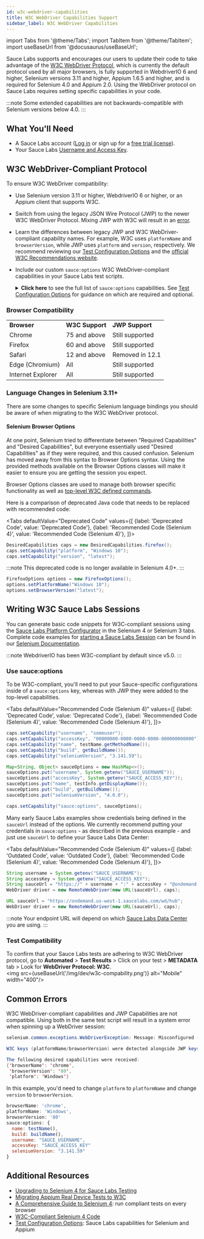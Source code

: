 ```yaml
---
id: w3c-webdriver-capabilities
title: W3C WebDriver Capabilities Support
sidebar_label: W3C WebDriver Capabilities
---
```


import Tabs from '@theme/Tabs';
import TabItem from '@theme/TabItem';
import useBaseUrl from '@docusaurus/useBaseUrl';

Sauce Labs supports and encourages our users to update their code to take advantage of the [W3C WebDriver Protocol](/dev/glossary/#w3c-webdriver-protocol), which is currently the default protocol used by all major browsers, is fully supported in WebdriverIO 6 and higher, Selenium versions 3.11 and higher, Appium 1.6.5 and higher, and is required for Selenium 4.0 and Appium 2.0. Using the WebDriver protocol on Sauce Labs requires setting specific capabilities in your code.

:::note
Some extended capabilities are not backwards-compatible with Selenium versions below 4.0.
:::


## What You'll Need

* A Sauce Labs account ([Log in](https://accounts.saucelabs.com/am/XUI/#login/) or sign up for a [free trial license](https://saucelabs.com/sign-up)).
* Your Sauce Labs [Username and Access Key](https://app.saucelabs.com/user-settings).


## W3C WebDriver-Compliant Protocol

To ensure W3C WebDriver compatibility:

* Use Selenium version 3.11 or higher, WebdriverIO 6 or higher, or an Appium client that supports W3C.
* Switch from using the legacy JSON Wire Protocol (JWP) to the newer W3C WebDriver Protocol.
Mixing JWP with W3C will result in an [error](/dev/w3c-webdriver-capabilities/#common-errors).
* Learn the differences between legacy JWP and W3C WebDriver-compliant capability names.
For example, W3C uses `platformName` and `browserVersion`, while JWP uses `platform` and `version`, respectively.
We recommend reviewing our [Test Configuration Options](/dev/test-configuration-options)
and the [official W3C Recommendations website](https://www.w3.org/TR/webdriver1/#capabilities).
* Include our custom `sauce:options` W3C WebDriver-compliant capabilities in your Sauce Labs test scripts.
  <details>
  <summary><strong>Click here</strong> to see the full list of <code>sauce:options</code> capabilities.
  See <a href="/dev/test-configuration-options">Test Configuration Options</a> for guidance on which are required and optional.
  </summary>

  * `accessKey`
  * `appiumVersion`
  * `avoidProxy`
  * `build`
  * `captureHtml`
  * `chromedriverVersion`
  * `commandTimeout`
  * `crmuxdriverVersion`
  * `customData`
  * `disablePopupHandler`
  * `extendedDebugging`
  * `firefoxAdapterVersion`
  * `firefoxProfileUrl`
  * `idleTimeout`
  * `iedriverVersion`
  * `maxDuration`
  * `name`
  * `parentTunnel`
  * `passed`
  * `prerun`
  * `preventRequeue`
  * `priority`
  * `proxyHost`
  * `public`
  * `recordLogs`
  * `recordScreenshots`
  * `recordVideo`
  * `restrictedPublicInfo`
  * `screenResolution`
  * `seleniumVersion`
  * `source`
  * `tags`
  * `timeZone`
  * `tunnelIdentifier`
  * `username`
  * `videoUploadOnPass`

  </details>

### Browser Compatibility

<table>
  <tr>
   <td><strong>Browser</strong>
   </td>
   <td><strong>W3C Support</strong>
   </td>
   <td><strong>JWP Support</strong>
   </td>
  </tr>
  <tr>
   <td>Chrome
   </td>
   <td>75 and above
   </td>
   <td>Still supported
   </td>
  </tr>
  <tr>
   <td>Firefox
   </td>
   <td>60 and above
   </td>
   <td>Still supported
   </td>
  </tr>
  <tr>
   <td>Safari
   </td>
   <td>12 and above
   </td>
   <td>Removed in 12.1
   </td>
  </tr>
  <tr>
   <td>Edge (Chromium)
   </td>
   <td>All
   </td>
   <td>Still supported
   </td>
  </tr>
  <tr>
   <td>Internet Explorer
   </td>
   <td>All
   </td>
   <td>Still supported
   </td>
  </tr>
</table>

### Language Changes in Selenium 3.11+

There are some changes to specific Selenium language bindings you should be aware of when migrating to the W3C WebDriver protocol.

#### Selenium Browser Options

At one point, Selenium tried to differentiate between "Required Capabilities" and "Desired Capabilities", but everyone essentially used "Desired Capabilities" as if they were required, and this caused confusion. Selenium has moved away from this syntax to Browser Options syntax. Using the provided methods available on the Browser Options classes will make it easier to ensure you are getting the session you expect.

Browser Options classes are used to manage both browser specific functionality as well as
[top-level W3C defined commands](https://w3c.github.io/webdriver/#capabilities).

Here is a comparison of deprecated Java code that needs to be replaced with recommended code:

<Tabs
  defaultValue="Deprecated Code"
  values={[
    {label: 'Deprecated Code', value: 'Deprecated Code'},
    {label: 'Recommended Code (Selenium 4)', value: 'Recommended Code (Selenium 4)'},
  ]}>

<TabItem value="Deprecated Code">

```java
DesiredCapabilities caps = new DesiredCapabilities.firefox();
caps.setCapability("platform", "Windows 10");
caps.setCapability("version", "latest");
```

:::note
This deprecated code is no longer available in Selenium 4.0+.
:::

</TabItem>
<TabItem value="Recommended Code (Selenium 4)">

```java
FirefoxOptions options = new FirefoxOptions();
options.setPlatformName("Windows 10");
options.setBrowserVersion("latest");
```

</TabItem>
</Tabs>


## Writing W3C Sauce Labs Sessions

You can generate basic code snippets for W3C-compliant sessions using the [Sauce Labs Platform Configurator](https://saucelabs.com/platform/platform-configurator#/) in the Selenium 4 or Selenium 3 tabs. Complete code examples for [starting a Sauce Labs Session](/web-apps/automated-testing/selenium/#define-capabilities) can be found in our [Selenium Documentation](/web-apps/automated-testing/selenium).

:::note
WebdriverIO has been W3C-compliant by default since v5.0.
:::

### Use sauce:options

To be W3C-compliant, you'll need to put your Sauce-specific configurations inside of a `sauce:options` key, whereas with JWP they were added to the top-level capabilities.

<Tabs
  defaultValue="Recommended Code (Selenium 4)"
  values={[
    {label: 'Deprecated Code', value: 'Deprecated Code'},
    {label: 'Recommended Code (Selenium 4)', value: 'Recommended Code (Selenium 4)'},
  ]}>

<TabItem value="Deprecated Code">

```java
caps.setCapability("username", "someuser");
caps.setCapability("accessKey", "00000000-0000-0000-0000-000000000000");
caps.setCapability("name", testName.getMethodName());
caps.setCapability("build", getBuildName());
caps.setCapability("seleniumVersion", "3.141.59");
```

</TabItem>
<TabItem value="Recommended Code (Selenium 4)">

```java
Map<String, Object> sauceOptions = new HashMap<>();
sauceOptions.put("username", System.getenv("SAUCE_USERNAME"));
sauceOptions.put("accessKey", System.getenv("SAUCE_ACCESS_KEY"));
sauceOptions.put("name", testInfo.getDisplayName());
sauceOptions.put("build", getBuildName());
sauceOptions.put("seleniumVersion", "4.0.0");

caps.setCapability("sauce:options", sauceOptions);
```

</TabItem>
</Tabs>

Many early Sauce Labs examples show credentials being defined in the `sauceUrl` instead of the options. We currently recommend putting your credentials in `sauce:options` - as described in the previous example - and just use `sauceUrl` to define your Sauce Labs Data Center:

<Tabs
  defaultValue="Recommended Code (Selenium 4)"
  values={[
    {label: 'Outdated Code', value: 'Outdated Code'},
    {label: 'Recommended Code (Selenium 4)', value: 'Recommended Code (Selenium 4)'},
  ]}>

<TabItem value="Outdated Code">

```java
String username = System.getenv("SAUCE_USERNAME");
String accessKey = System.getenv("SAUCE_ACCESS_KEY");
String sauceUrl = "https://" + username + ":" + accessKey + "@ondemand.saucelabs.com:443/wd/hub";
WebDriver driver = new RemoteWebDriver(new URL(sauceUrl), caps);
```

</TabItem>
<TabItem value="Recommended Code">

```java
URL sauceUrl = "https://ondemand.us-west-1.saucelabs.com/wd/hub";
WebDriver driver = new RemoteWebDriver(new URL(sauceUrl), caps);
```

:::note
Your endpoint URL will depend on which [Sauce Labs Data Center](/basics/data-center-endpoints) you are using.
:::

</TabItem>
</Tabs>


### Test Compatibility

To confirm that your Sauce Labs tests are adhering to W3C WebDriver protocol, go to **Automated** > **Test Results** > Click on your test > **METADATA** tab > Look for **WebDriver Protocol: W3C**.<br/><img src={useBaseUrl('/img/dev/w3c-compability.png')} alt="Mobile" width="400"/>


## Common Errors

W3C WebDriver-compliant capabilities and JWP Capabilities are not compatible. Using both in the same test script will result in a system error when spinning up a WebDriver session:

```java title="Mixed Capabilities Error"
selenium.common.exceptions.WebDriverException: Message: Misconfigured -- Mixed Capabilities Error.

W3C keys (platformName/browserVersion) were detected alongside JWP keys (platform/version). To fix this, replace all JWP keys with W3C keys.

The following desired capabilities were received:
{'browserName': 'chrome',
 'browserVersion': '80',
 'platform': 'Windows'}
```

In this example, you'd need to change `platform` to `platformName` and change `version` to `browserVersion`.

```js
browserName: 'chrome',
platformName: 'Windows',
browserVersion: '80'
sauce:options: {
  name: testName(),
  build: buildName(),
  username: "SAUCE_USERNAME",
  accessKey: "SAUCE_ACCESS_KEY"
  seleniumVersion: "3.141.59"
}
```

## Additional Resources

* [Upgrading to Selenium 4 for Sauce Labs Testing](/web-apps/automated-testing/selenium/selenium4/)
* [Migrating Appium Real Device Tests to W3C](https://support.saucelabs.com/hc/en-us/articles/4412359870231)
* [A Comprehensive Guide to Selenium 4](https://saucelabs.com/selenium-4): run compliant tests on every browser
* [W3C-Compliant Selenium 4 Code](/web-apps/automated-testing/selenium/#seven-steps-of-selenium-tests)
* [Test Configuration Options](/dev/test-configuration-options): Sauce Labs capabilities for Selenium and Appium
